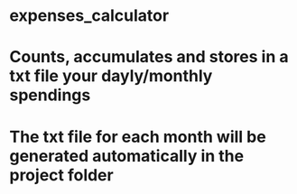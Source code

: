 # expenses_calculator

# Counts, accumulates and stores in a txt file your dayly/monthly spendings
# The txt file for each month will be generated automatically in the project folder
